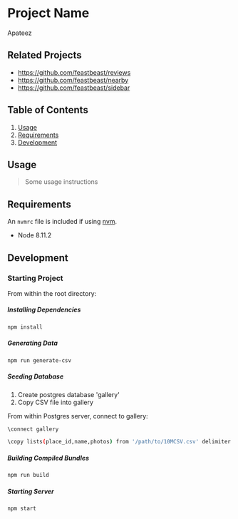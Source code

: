 # Project Name

Apateez

## Related Projects

  - https://github.com/feastbeast/reviews
  - https://github.com/feastbeast/nearby
  - https://github.com/feastbeast/sidebar

## Table of Contents

1. [Usage](#Usage)
1. [Requirements](#requirements)
1. [Development](#development)

## Usage

> Some usage instructions

## Requirements

An `nvmrc` file is included if using [nvm](https://github.com/creationix/nvm).

- Node 8.11.2

## Development

### Starting Project

From within the root directory:

##### Installing Dependencies
```sh
npm install
```
##### Generating Data
```sh
npm run generate-csv
```
##### Seeding Database
1. Create postgres database 'gallery'
2. Copy CSV file into gallery

From within Postgres server, connect to gallery:
```sh
\connect gallery
```
```sh
\copy lists(place_id,name,photos) from '/path/to/10MCSV.csv' delimiter '|' csv header;
```
##### Building Compiled Bundles
```sh
npm run build
```
##### Starting Server
```sh
npm start
```